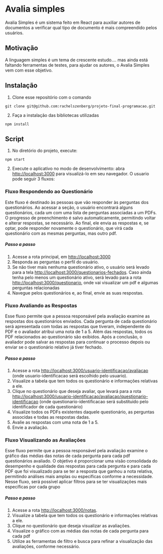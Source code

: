 # Avalia simples
Avalia Simples é um sistema feito em React para auxiliar autores de documentos a verificar qual tipo de documento é mais compreendido pelos usuários.

## Motivação
A linguagem simples é um tema de crescente estudo.... mas ainda está faltando ferramentas de testes, para ajudar os autores, o Avalia Simples vem com esse objetivo.

## Instalação
1. Clone esse repositório com o comando
```
git clone git@github.com:rachelszenberg/projeto-final-programacao.git
```
2. Faça a instalação das bibliotecas utilizadas
```
npm install
```

## Script
1. No diretório do projeto, execute:
```
npm start
```
2. Execute o aplicativo no modo de desenvolvimento: abra [http://localhost:3000](http://localhost:3000) para visualizá-lo em seu navegador. O usuario pode seguir 3 fluxos:

### Fluxo Respondendo ao Questionário
  Este fluxo é destinado às pessoas que vão responder às perguntas dos questionários. Ao acessar a seção, o usuário encontrará alguns questionários, cada um com uma lista de perguntas associadas a um PDFs. O progresso de preenchimento é salvo automaticamente, permitindo voltar e alterar respostas, se necessário. Ao final, ele envia as respostas e, se optar, pode responder novamente o questionário, que virá cada questionário com as mesmas perguntas, mas outro pdf.
  ##### Passo a passo
  1. Acesse a rota principal, em [http://localhost:3000](http://localhost:3000)
  2. Responda as perguntas o perfil do usuário. 
  3. Se não tiver mais nenhuma questionário ativo, o usuário será levado para a tela [http://localhost:3000/questionarios-fechados](http://localhost:3000/questionarios-fechados). Caso ainda tenha pelo menos um questionário ativo, será levado para a rota [http://localhost:3000/questionario](http://localhost:3000/questionario), onde vai visualizar um pdf e algumas perguntas relacionadas
  4. Navegue pelos questionários e, ao final, envie as suas respostas.

### Fluxo Avaliando as Respostas
  Esse fluxo permite que a pessoa responsável pela avaliação examine as respostas dos questionários enviados. Cada pergunta de cada questionário será apresentada com todas as respostas que tiveram, independente do PDF e o avaliador atribui uma nota de 1 a 5. Além das respostas, todos os PDF relacionados ao questionário são exibidos. Após a conclusão, o avaliador pode salvar as respostas para continuar o processo depois ou enviar se o questionário relativo já tiver fechado.
  ##### Passo a passo
  1. Acesse a rota [http://localhost:3000/usuario-identificacao/avaliacao](http://localhost:3000/usuario-identificacao/avaliacao) (onde usuario-identificacao será escolhido pelo usuario).
  2. Visualize a tabela que tem todos os questionário e informações relativas a ele.
  3. Clique no questionário que deseja avaliar, que levará para a rota [http://localhost:3000/usuario-identificacao/avaliacao/questionario-identificacao](http://localhost:3000/usuario-identificacao/avaliacao/questionario-identificacao) (onde questionario-identificacao será substituido pelo identificador de cada questionário)
  4. Visualize todos os PDFs existentes daquele questionário, as perguntas associdas e todas as respostas dadas.
  5. Avalie as respostas com uma nota de 1 a 5.
  6. Envie a avaliação.


### Fluxo Visualizando as Avaliações
  Esse fluxo permite que a pessoa responsável pela avaliação examine o gráfico das médias das notas de cada pergunta para cada pdf questionários avaliado. O objetivo é proporcionar uma visão consolidada do desempenho e qualidade das respostas para cada pergunta e para cada PDF que foi visualizado para se ter a resposta que ganhou a nota relativa, permitindo análises mais amplas ou específicas conforme a necessidade. Nesse fluxo, será possível aplicar filtros para se ter visualizações mais específicas por cada grupo
  ##### Passo a passo
  1. Acesse a rota [http://localhost:3000/notas](http://localhost:3000/notas).
  2. Visualize a tabela que tem todos os questionário e informações relativas a ele.
  3. Clique no questionário que deseja visualizar as avaliações.
  4. Visualize o gráfico com as médias das notas de cada pergunta para cada pdf
  5. Utilize as ferramentas de filtro e busca para refinar a visualização das avaliações, conforme necessário.
